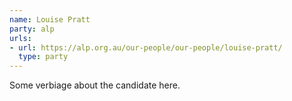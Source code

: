```yaml
---
name: Louise Pratt
party: alp
urls:
- url: https://alp.org.au/our-people/our-people/louise-pratt/
  type: party
---
```

Some verbiage about the candidate here.
